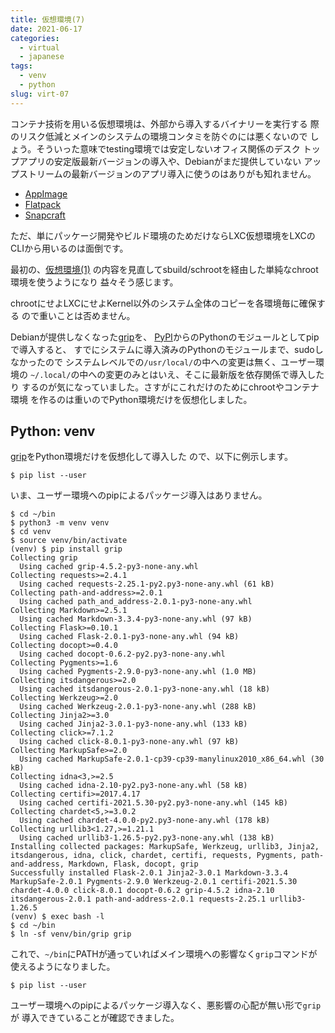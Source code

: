 ```yaml
---
title: 仮想環境(7)
date: 2021-06-17
categories:
  - virtual
  - japanese
tags:
  - venv
  - python
slug: virt-07
---
```


コンテナ技術を用いる仮想環境は、外部から導入するバイナリーを実行する
際のリスク低減とメインのシステムの環境コンタミを防ぐのには悪くないので
しょう。そういった意味でtesting環境では安定しないオフィス関係のデスク
トップアプリの安定版最新バージョンの導入や、Debianがまだ提供していない
アップストリームの最新バージョンのアプリ導入に使うのはありがも知れません。

* [AppImage](https://appimage.org/)
* [Flatpack](https://flatpak.org/)
* [Snapcraft](https://snapcraft.io/)

ただ、単にパッケージ開発やビルド環境のためだけならLXC仮想環境をLXCの
CLIから用いるのは面倒です。

最初の、[仮想環境(1)](https://osamuaoki.github.io/jp/2020/12/13/virt-01/)
の内容を見直してsbuild/schrootを経由した単純なchroot環境を使うようになり
益々そう感じます。

chrootにせよLXCにせよKernel以外のシステム全体のコピーを各環境毎に確保する
ので重いことは否めません。

Debianが提供しなくなった[grip](https://pypi.org/project/grip/)を、
[PyPI](https://pypi.org/)からのPythonのモジュールとしてpipで導入すると、
すでにシステムに導入済みのPythonのモジュールまで、sudoしなかったので
システムレベルでの`/usr/local/`の中への変更は無く、ユーザー環境の
`~/.local/`の中への変更のみとはいえ、そこに最新版を依存関係で導入したり
するのが気になっていました。さすがにこれだけのためにchrootやコンテナ環境
を作るのは重いのでPython環境だけを仮想化しました。

## Python: venv

[grip](https://pypi.org/project/grip/)をPython環境だけを仮想化して導入した
ので、以下に例示します。

```
$ pip list --user
```
いま、ユーザー環境へのpipによるパッケージ導入はありません。

```
$ cd ~/bin
$ python3 -m venv venv
$ cd venv
$ source venv/bin/activate
(venv) $ pip install grip
Collecting grip
  Using cached grip-4.5.2-py3-none-any.whl
Collecting requests>=2.4.1
  Using cached requests-2.25.1-py2.py3-none-any.whl (61 kB)
Collecting path-and-address>=2.0.1
  Using cached path_and_address-2.0.1-py3-none-any.whl
Collecting Markdown>=2.5.1
  Using cached Markdown-3.3.4-py3-none-any.whl (97 kB)
Collecting Flask>=0.10.1
  Using cached Flask-2.0.1-py3-none-any.whl (94 kB)
Collecting docopt>=0.4.0
  Using cached docopt-0.6.2-py2.py3-none-any.whl
Collecting Pygments>=1.6
  Using cached Pygments-2.9.0-py3-none-any.whl (1.0 MB)
Collecting itsdangerous>=2.0
  Using cached itsdangerous-2.0.1-py3-none-any.whl (18 kB)
Collecting Werkzeug>=2.0
  Using cached Werkzeug-2.0.1-py3-none-any.whl (288 kB)
Collecting Jinja2>=3.0
  Using cached Jinja2-3.0.1-py3-none-any.whl (133 kB)
Collecting click>=7.1.2
  Using cached click-8.0.1-py3-none-any.whl (97 kB)
Collecting MarkupSafe>=2.0
  Using cached MarkupSafe-2.0.1-cp39-cp39-manylinux2010_x86_64.whl (30 kB)
Collecting idna<3,>=2.5
  Using cached idna-2.10-py2.py3-none-any.whl (58 kB)
Collecting certifi>=2017.4.17
  Using cached certifi-2021.5.30-py2.py3-none-any.whl (145 kB)
Collecting chardet<5,>=3.0.2
  Using cached chardet-4.0.0-py2.py3-none-any.whl (178 kB)
Collecting urllib3<1.27,>=1.21.1
  Using cached urllib3-1.26.5-py2.py3-none-any.whl (138 kB)
Installing collected packages: MarkupSafe, Werkzeug, urllib3, Jinja2, itsdangerous, idna, click, chardet, certifi, requests, Pygments, path-and-address, Markdown, Flask, docopt, grip
Successfully installed Flask-2.0.1 Jinja2-3.0.1 Markdown-3.3.4 MarkupSafe-2.0.1 Pygments-2.9.0 Werkzeug-2.0.1 certifi-2021.5.30 chardet-4.0.0 click-8.0.1 docopt-0.6.2 grip-4.5.2 idna-2.10 itsdangerous-2.0.1 path-and-address-2.0.1 requests-2.25.1 urllib3-1.26.5
(venv) $ exec bash -l
$ cd ~/bin
$ ln -sf venv/bin/grip grip
```

これで、`~/bin`にPATHが通っていればメイン環境への影響なく`grip`コマンドが
使えるようになりました。

```
$ pip list --user
```
ユーザー環境へのpipによるパッケージ導入なく、悪影響の心配が無い形で`grip`が
導入できていることが確認できました。

<!-- vim: sw=2 sts=2 et se ai tw=79: -->

